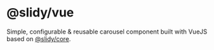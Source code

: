 # @slidy/vue

Simple, configurable & reusable carousel component built with VueJS based on [@slidy/core](https://github.com/Valexr/slidy/tree/master/packages/core).
